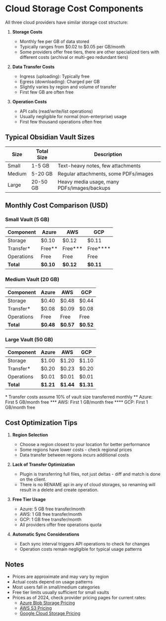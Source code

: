 # Cloud Storage Cost Components

All three cloud providers have similar storage cost structure:

1. **Storage Costs**
   - Monthly fee per GB of data stored
   - Typically ranges from $0.02 to $0.05 per GB/month
   - Some providers offer free tiers, there are other specialized tiers with different costs (archival or multi-geo redundant tiers)

2. **Data Transfer Costs**
   - Ingress (uploading): Typically free
   - Egress (downloading): Charged per GB
   - Slightly varies by region and volume of transfer
   - First few GB are often free

3. **Operation Costs**
   - API calls (read/write/list operations)
   - Usually negligible for normal (non-enterprise) usage
   - First few thousand operations often free

## Typical Obsidian Vault Sizes

| Size    | Total Size | Description                                    |
|---------|------------|------------------------------------------------|
| Small   | 1-5 GB     | Text-heavy notes, few attachments             |
| Medium  | 5-20 GB    | Regular attachments, some PDFs/images         |
| Large   | 20-50 GB   | Heavy media usage, many PDFs/images/backups   |

## Monthly Cost Comparison (USD)

### Small Vault (5 GB)

| Component      | Azure          | AWS            | GCP            |
|---------------|----------------|----------------|----------------|
| Storage       | $0.10         | $0.12         | $0.11         |
| Transfer*     | Free**        | Free***       | Free****      |
| Operations    | Free          | Free          | Free          |
| **Total**     | **$0.10**     | **$0.12**     | **$0.11**     |

### Medium Vault (20 GB)

| Component      | Azure          | AWS            | GCP            |
|---------------|----------------|----------------|----------------|
| Storage       | $0.40         | $0.48         | $0.44         |
| Transfer*     | $0.08         | $0.09         | $0.08         |
| Operations    | Free          | Free          | Free          |
| **Total**     | **$0.48**     | **$0.57**     | **$0.52**     |

### Large Vault (50 GB)

| Component      | Azure          | AWS            | GCP            |
|---------------|----------------|----------------|----------------|
| Storage       | $1.00         | $1.20         | $1.10         |
| Transfer*     | $0.20         | $0.23         | $0.20         |
| Operations    | $0.01         | $0.01         | $0.01         |
| **Total**     | **$1.21**     | **$1.44**     | **$1.31**     |

\* Transfer costs assume 10% of vault size transferred monthly
\** Azure: First 5 GB/month free
\*** AWS: First 1 GB/month free
\**** GCP: First 1 GB/month free

## Cost Optimization Tips

1. **Region Selection**
   - Choose a region closest to your location for better performance
   - Some regions have lower costs - check regional prices
   - Data transfer between regions incurs additional costs

2. **Lack of Transfer Optimization**
   - Plugin is transferring full files, not just deltas - diff and match is done on the client.
   - There is no RENAME api in any of cloud storages, so renaming will result in a delete and create operation.

3. **Free Tier Usage**
   - Azure: 5 GB free transfer/month
   - AWS: 1 GB free transfer/month
   - GCP: 1 GB free transfer/month
   - All providers offer free operations quota

4. **Automatic Sync Considerations**
   - Each sync interval triggers API operations to check for changes
   - Operation costs remain negligible for typical usage patterns

## Notes

- Prices are approximate and may vary by region
- Actual costs depend on usage patterns
- Most users fall in small/medium categories
- Free tier limits usually sufficient for small vaults
- Prices as of 2024, check provider pricing pages for current rates:
  - [Azure Blob Storage Pricing](https://azure.microsoft.com/pricing/details/storage/blobs/)
  - [AWS S3 Pricing](https://aws.amazon.com/s3/pricing/)
  - [Google Cloud Storage Pricing](https://cloud.google.com/storage/pricing)
